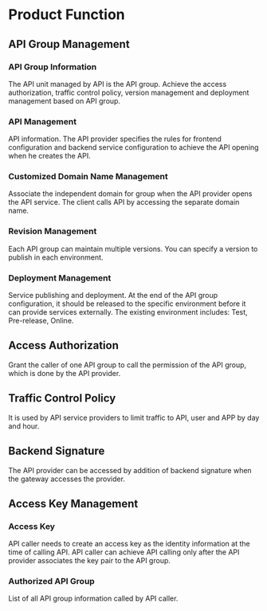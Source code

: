 # Product Function

## API Group Management

### API Group Information
The API unit managed by API is the API group. Achieve the access authorization, traffic control policy, version management and deployment management based on API group.

### API Management
API information. The API provider specifies the rules for frontend configuration and backend service configuration to achieve the API opening when he creates the API.

### Customized Domain Name Management
Associate the independent domain for group when the API provider opens the API service. The client calls API by accessing the separate domain name.

### Revision Management
Each API group can maintain multiple versions. You can specify a version to publish in each environment.

### Deployment Management
Service publishing and deployment. At the end of the API group configuration, it should be released to the specific environment before it can provide services externally. The existing environment includes: Test, Pre-release, Online.



## Access Authorization
Grant the caller of one API group to call the permission of the API group, which is done by the API provider.

## Traffic Control Policy
It is used by API service providers to limit traffic to API, user and APP by day and hour.


## Backend Signature
The API provider can be accessed by addition of backend signature when the gateway accesses the provider.

## Access Key Management
### Access Key
API caller needs to create an access key as the identity information at the time of calling API. API caller can achieve API calling only after the API provider associates the key pair to the API group.

### Authorized API Group
List of all API group information called by API caller.



